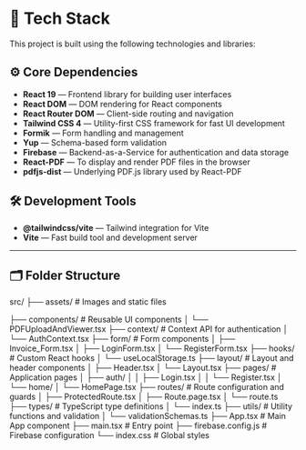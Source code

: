 # 🧰 Tech Stack

This project is built using the following technologies and libraries:

## ⚙️ Core Dependencies

- **React 19** — Frontend library for building user interfaces  
- **React DOM** — DOM rendering for React components  
- **React Router DOM** — Client-side routing and navigation  
- **Tailwind CSS 4** — Utility-first CSS framework for fast UI development  
- **Formik** — Form handling and management  
- **Yup** — Schema-based form validation  
- **Firebase** — Backend-as-a-Service for authentication and data storage  
- **React-PDF** — To display and render PDF files in the browser  
- **pdfjs-dist** — Underlying PDF.js library used by React-PDF  

## 🛠️ Development Tools

- **@tailwindcss/vite** — Tailwind integration for Vite  
- **Vite** — Fast build tool and development server  

---

## 🗂️ Folder Structure

src/
  ├── assets/ # Images and static files
  
  ├── components/ # Reusable UI components
  │   └── PDFUploadAndViewer.tsx
  ├── context/ # Context API for authentication
  │   └── AuthContext.tsx
  ├── form/ # Form components
  │   ├── Invoice_Form.tsx
  │   ├── LoginForm.tsx
  │   └── RegisterForm.tsx
  ├── hooks/ # Custom React hooks
  │   └── useLocalStorage.ts
  ├── layout/ # Layout and header components
  │   ├── Header.tsx
  │   └── Layout.tsx
  ├── pages/ # Application pages
  │   ├── auth/
  │   │   ├── Login.tsx
  │   │   └── Register.tsx
  │   └── home/
  │     └── HomePage.tsx
  ├── routes/ # Route configuration and guards
  │   ├── ProtectedRoute.tsx
  │   ├── Route.page.tsx
  │   └── route.ts
  ├── types/ # TypeScript type definitions
  │   └── index.ts
  ├── utils/ # Utility functions and validation
  │   └── validationSchemas.ts
  ├── App.tsx # Main App component
  ├── main.tsx # Entry point
  ├── firebase.config.js # Firebase configuration
  └── index.css # Global styles
